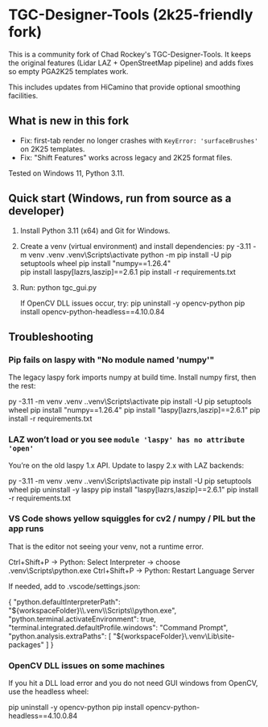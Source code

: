# TGC-Designer-Tools (2k25-friendly fork)

This is a community fork of Chad Rockey's TGC-Designer-Tools. It keeps the original features (Lidar LAZ + OpenStreetMap pipeline) and adds fixes so empty PGA2K25 templates work.

This includes updates from HiCamino that provide optional smoothing facilities.


## What is new in this fork

- Fix: first-tab render no longer crashes with `KeyError: 'surfaceBrushes'` on 2K25 templates.
- Fix: "Shift Features" works across legacy and 2K25 format files.

Tested on Windows 11, Python 3.11.



## Quick start (Windows, run from source as a developer)

1) Install Python 3.11 (x64) and Git for Windows.

2) Create a venv (virtual environment) and install dependencies:
   py -3.11 -m venv .venv
   .venv\Scripts\activate
   python -m pip install -U pip setuptools wheel
   pip install "numpy==1.26.4"             
   pip install laspy[lazrs,laszip]==2.6.1
   pip install -r requirements.txt               
   
3) Run:
   python tgc_gui.py

   If OpenCV DLL issues occur, try:
      pip uninstall -y opencv-python
      pip install opencv-python-headless==4.10.0.84   
      
      
## Troubleshooting

### Pip fails on laspy with "No module named 'numpy'"

The legacy laspy fork imports numpy at build time. Install numpy first, then the rest:

   py -3.11 -m venv .venv
   .\.venv\Scripts\activate
   pip install -U pip setuptools wheel
   pip install "numpy==1.26.4"
   pip install "laspy[lazrs,laszip]==2.6.1"
   pip install -r requirements.txt
   
### LAZ won’t load or you see `module 'laspy' has no attribute 'open'`

You’re on the old laspy 1.x API. Update to laspy 2.x with LAZ backends:

   py -3.11 -m venv .venv
   .\.venv\Scripts\activate
   pip install -U pip setuptools wheel
   pip uninstall -y laspy
   pip install "laspy[lazrs,laszip]==2.6.1"
   pip install -r requirements.txt
   
   
### VS Code shows yellow squiggles for cv2 / numpy / PIL but the app runs

That is the editor not seeing your venv, not a runtime error.

   Ctrl+Shift+P -> Python: Select Interpreter -> choose .venv\Scripts\python.exe
   Ctrl+Shift+P -> Python: Restart Language Server

   If needed, add to .vscode/settings.json:

   {
     "python.defaultInterpreterPath": "${workspaceFolder}\\.venv\\Scripts\\python.exe",
     "python.terminal.activateEnvironment": true,
     "terminal.integrated.defaultProfile.windows": "Command Prompt",
     "python.analysis.extraPaths": [
       "${workspaceFolder}\\.venv\\Lib\\site-packages"
     ]
   }   
   
   
### OpenCV DLL issues on some machines

If you hit a DLL load error and you do not need GUI windows from OpenCV, use the headless wheel:

   pip uninstall -y opencv-python
   pip install opencv-python-headless==4.10.0.84   